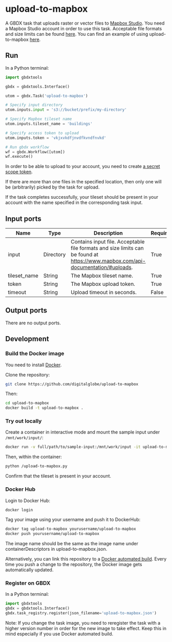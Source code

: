 # upload-to-mapbox

A GBDX task that uploads raster or vector files to [Mapbox Studio](https://www.mapbox.com/mapbox-studio/).
You need a Mapbox Studio account in order to use this task.
Acceptable file formats and size limits can be found [here](https://www.mapbox.com/api-documentation/#uploads).
You can find an example of using upload-to-mapbox [here](http://gbdxstories.digitalglobe.com/osm-lulc/).

## Run

In a Python terminal:

```python
import gbdxtools

gbdx = gbdxtools.Interface()

utom = gbdx.Task('upload-to-mapbox')

# Specify input directory
utom.inputs.input = 's3://bucket/prefix/my-directory'

# Specify Mapbox tileset name
utom.inputs.tileset_name = 'buildings'

# Specify access token to upload
utom.inputs.token = 'vkjxvkdfjnvdfkvndfnvkd'

# Run gbdx workflow
wf = gbdx.Workflow([utom])
wf.execute()
```

In order to be able to upload to your account, you need to create [a secret scope token](https://www.mapbox.com/studio/account/tokens/).

If there are more than one files in the specified location, then only one will be (arbitrarily) picked by the
task for upload.

If the task completes successfully, your tileset should be present in your account with the name specified
in the corresponding task input.


## Input ports

| Name  | Type |  Description | Required |
|-------|--------------|----------------|----------------|
| input | Directory | Contains input file. Acceptable file formats and size limits can be found at https://www.mapbox.com/api-documentation/#uploads. | True |
|tileset_name | String | The Mapbox tileset name. | True |
| token | String | The Mapbox upload token. | True |
| timeout | String | Upload timeout in seconds. | False |

## Output ports

There are no output ports.

## Development

### Build the Docker image

You need to install [Docker](https://docs.docker.com/engine/installation/).

Clone the repository:

```bash
git clone https://github.com/digitalglobe/upload-to-mapbox
```

Then:

```bash
cd upload-to-mapbox
docker build -t upload-to-mapbox .
```

### Try out locally

Create a container in interactive mode and mount the sample input under `/mnt/work/input/`:

```bash
docker run -v full/path/to/sample-input:/mnt/work/input -it upload-to-mapbox
```

Then, within the container:

```bash
python /upload-to-mapbox.py
```

Confirm that the tileset is present in your account.

### Docker Hub

Login to Docker Hub:

```bash
docker login
```

Tag your image using your username and push it to DockerHub:

```bash
docker tag upload-to-mapbox yourusername/upload-to-mapbox
docker push yourusername/upload-to-mapbox
```

The image name should be the same as the image name under containerDescriptors in upload-to-mapbox.json.

Alternatively, you can link this repository to a [Docker automated build](https://docs.docker.com/docker-hub/builds/).
Every time you push a change to the repository, the Docker image gets automatically updated.

### Register on GBDX

In a Python terminal:

```python
import gbdxtools
gbdx = gbdxtools.Interface()
gbdx.task_registry.register(json_filename='upload-to-mapbox.json')
```

Note: If you change the task image, you need to reregister the task with a higher version number
in order for the new image to take effect. Keep this in mind especially if you use Docker automated build.
